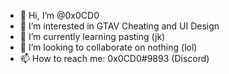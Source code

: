 - 👋 Hi, I’m @0x0CD0
- 👀 I’m interested in GTAV Cheating and UI Design
- 🌱 I’m currently learning pasting (jk)
- 💞️ I’m looking to collaborate on nothing (lol)
- 📫 How to reach me: 0x0CD0#9893 (Discord)

